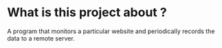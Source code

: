 # What is this project about ?

A program that monitors a particular website and periodically records the data to a remote server.